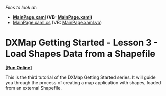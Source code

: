 <!-- default file list -->
*Files to look at*:

* **[MainPage.xaml](./CS/XpfMapLesson3/MainPage.xaml) (VB: [MainPage.xaml](./VB/XpfMapLesson3/MainPage.xaml))**
* [MainPage.xaml.cs](./CS/XpfMapLesson3/MainPage.xaml.cs) (VB: [MainPage.xaml.vb](./VB/XpfMapLesson3/MainPage.xaml.vb))
<!-- default file list end -->
# DXMap Getting Started - Lesson 3 - Load Shapes Data from a Shapefile
<!-- run online -->
**[[Run Online]](https://codecentral.devexpress.com/e3646)**
<!-- run online end -->


<p>This is the third tutorial of the DXMap Getting Started series. It will guide you through the process of creating a map application with shapes, loaded from an external Shapefile.</p><br />


<br/>


